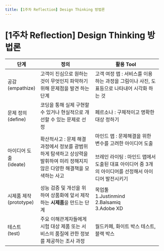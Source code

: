 ```yaml
---
title: [1주차 Reflection] Design Thinking 방법론
---
```


[1주차 Reflection] Design Thinking 방법론
=========================================

| 단계                       | 정의                                                                                                                          | 활용 Tool                                                                                                                                                          |
|----------------------------|-------------------------------------------------------------------------------------------------------------------------------|--------------------------------------------------------------------------------------------------------------------------------------------------------------------|
| 공감<br>(empathize)        | 고객이 진심으로 원하는 것이 무엇인지 파악하기 위해 문제점을 발견 하는 단계                                                    | 고객 여정 맵 : 서비스를 이용하는 과정을 그림이나 사진, 도표등으로 나타내어 시각화 하는 것                                                                          |
| 문제 정의<br>(define)      | 코딩을 통해 실제 구현할 수 있거나 현실적으로 개선할 수 있는 문제로 선정                                                       | 페르소나 : 구체적이고 명확한 대상 정하기                                                                                                                           |
| 아이디어 도출<br>(ideate)  | 확산적사고 : 문제 해결 과정에서 정보를 광범위하게 탐색하고 상상력을 발휘하여 미리 정해지지 않은 다양한 해결책을 모색하는 사고 | 마인드 맵 : 문제해결을 위한 변수를 고려한 아이디어 도출<br><br>브레인 라이팅 : 마인드 맵에서 도출된 대표 아이디어 중 3개의 아이디어를 선정해서 아이디어 발전시키기 |
| 시제품 제작<br>(prototype) | 성능 검증 및 개선을 위하여 상품화에 앞서 제작하는 <B>시제품</B>을 만드는 단계                                                 | 목업툴 <br>1.Justinmind <br>2.Balsamiq<br>3.Adobe XD                                                                                                               |
| 테스트<br>(test)           | 주요 이해관계자들에게 시험 대상 제품 또는 서비스의 품질에 관한 정보를 제공하는 조사 과정                                                              |     월드카페, 화이트 박스 테스트, 블랙 박스                                                                                                                                                               |    
